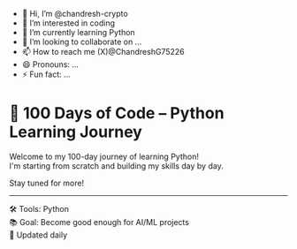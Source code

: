 - 👋 Hi, I’m @chandresh-crypto
- 👀 I’m interested in coding
- 🌱 I’m currently learning Python
- 💞️ I’m looking to collaborate on ...
- 📫 How to reach me (X)@ChandreshG75226
- 😄 Pronouns: ...
- ⚡ Fun fact: ...

<!---
chandresh-crypto/chandresh-crypto is a ✨ special ✨ repository because its `README.md` (this file) appears on your GitHub profile.
You can click the Preview link to take a look at your changes.
--->
# 🧠 100 Days of Code – Python Learning Journey

Welcome to my 100-day journey of learning Python!  
I'm starting from scratch and building my skills day by day.


Stay tuned for more!

---

🛠 Tools: Python  
📚 Goal: Become good enough for AI/ML projects  
🔁 Updated daily
